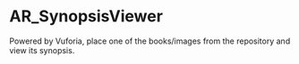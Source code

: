 # AR_SynopsisViewer
Powered by Vuforia, place one of the books/images from the repository and view its synopsis.
